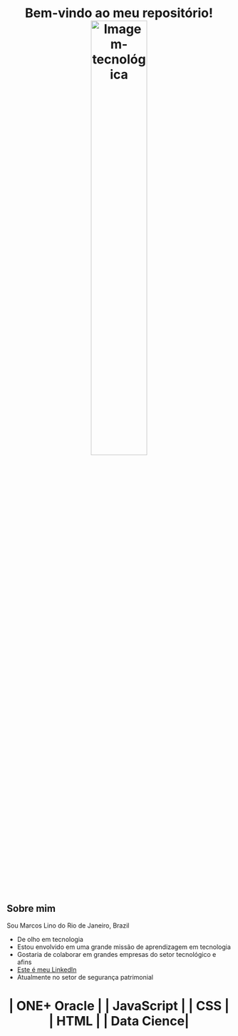 <h1 align="center"> Bem-vindo ao meu repositório! 
 <picture>
 <source media="(prefers-color-scheme: dark)" srcset="https://github.com/user-attachments/assets/bb9a557f-6396-4c0c-b768-4274d7c31c19">
 <source media="(prefers-color-scheme: light)" srcset="https://github.com/user-attachments/assets/bb9a557f-6396-4c0c-b768-4274d7c31c19">
 <img alt="Imagem-tecnológica" src width="50%"="https://github.com/user-attachments/assets/bb9a557f-6396-4c0c-b768-4274d7c31c19">
</picture> 

 ## Sobre mim
 Sou Marcos Lino do Rio de Janeiro, Brazil
- De olho em tecnologia
- Estou envolvido em uma grande missão de aprendizagem em tecnologia
- Gostaria de colaborar em grandes empresas do setor tecnológico e afins
- <a href="https://www.linkedin.com/in/marcoslinoti/" target="_blank">Este é meu LinkedIn</a> 
- Atualmente no setor de segurança patrimonial

<h1 align="center">| ONE+ Oracle |
| JavaScript   |
| CSS        |
| HTML     |
| Data Cience|

<!---
linomar31/linomar31 is a ✨ special ✨ repository because its `README.md` (this file) appears on your GitHub profile.
You can click the Preview link to take a look at your changes.
--->
